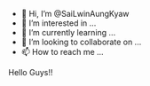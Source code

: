 - 👋 Hi, I’m @SaiLwinAungKyaw
- 👀 I’m interested in ...
- 🌱 I’m currently learning ...
- 💞️ I’m looking to collaborate on ...
- 📫 How to reach me ...

<!---
SaiLwinAungKyaw/SaiLwinAungKyaw is a ✨ special ✨ repository because its `README.md` (this file) appears on your GitHub profile.
You can click the Preview link to take a look at your changes.
--->
Hello Guys!!
